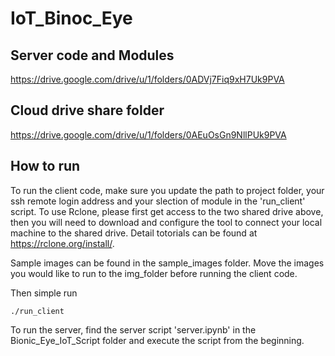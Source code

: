 # IoT_Binoc_Eye
## Server code and Modules
https://drive.google.com/drive/u/1/folders/0ADVj7Fiq9xH7Uk9PVA

## Cloud drive share folder
https://drive.google.com/drive/u/1/folders/0AEuOsGn9NllPUk9PVA

## How to run
To run the client code, make sure you update the path to project folder, your ssh remote login address and your slection of module in the 'run_client' script. To use Rclone, please first get access to the two shared drive above, then you will need to download and configure the tool to connect your local machine to the shared drive. Detail totorials can be found at https://rclone.org/install/.

Sample images can be found in the sample_images folder. Move the images you would like to run to the img_folder before running the client code.

Then simple run

```
./run_client
```

To run the server, find the server script 'server.ipynb' in the Bionic_Eye_IoT_Script folder and execute the script from the beginning.
